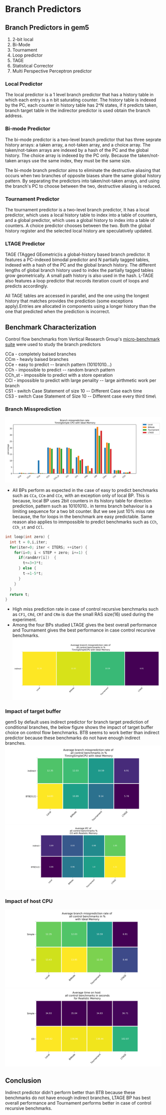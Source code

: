 # Branch Predictors

## Branch Predictors in gem5
1. 2-bit local
2. Bi-Mode
3. Tournament
4. Loop predictor
5. TAGE
6. Statistical Corrector
7. Multi Perspective Perceptron predictor

### Local Predictor
The local predictor is a 1 level branch predictor that has a history table in which each entry is a n bit saturating counter. The history table is indexed by the PC, each counter in history table has 2^N states, if it predicts taken, branch target table in the indirector predictor is used obtain the branch address.  

### Bi-mode Predictor
The bi-mode predictor is a two-level branch predictor that has three seprate history arrays: a taken array, a not-taken array, and a choice array. The taken/not-taken arrays are indexed by a hash of the PC and the global history. The choice array is indexed by the PC only. Because the taken/not-taken arrays use the same index, they must be the same size.

The bi-mode branch predictor aims to eliminate the destructive aliasing that occurs when two branches of opposite biases share the same global history pattern. By separating the predictors into taken/not-taken arrays, and using the branch's PC to choose between the two, destructive aliasing is reduced.

### Tournament Predictor
The tournament predictor is a two-level branch predictor, It has a local predictor, which uses a local history table to index into a table of counters, and a global predictor, which uses a global history to index into a table of counters.  A choice predictor chooses between the two.  Both the global history register and the selected local history are speculatively updated.

### LTAGE Predictor
TAGE (TAgged GEometric)is a global-history based branch predictor. It features a PC-indexed bimodal predictor and N partially tagged tables, indexed with a hash of the PC and the global branch history. The different lengths of global branch history used to index the partially tagged tables grow geometrically. A small path history is also used in the hash. L-TAGE also features a loop predictor that records iteration count of loops and predicts accordingly.

All TAGE tables are accessed in parallel, and the one using the longest history that matches provides the prediction (some exceptions apply).Entries are allocated in components using a longer history than the one that predicted when the prediction is incorrect.

## Benchmark Characterization
Control flow benchmarks from Vertical Research Group's [micro-benchmark suite](https://github.com/darchr/microbench) were used to study the branch predictors 

CCa - completely baised branches\
CCm - heavly baised branches\
CCe - easy to predict -- branch pattern (10101010...)\
CCh - impossible to predict -- random branch pattern\
CCh_st - impossible to predict with a store operation\
CCl - impossible to predict with large penality -- large airthmetic work per branch\
CS1 - switch Case Statement of size 10 -- Different Case each time\
CS3 - switch Case Statement of Size 10 -- Different case every third time\



### Branch Missprediction 
![Branch Miss Rate](images/branchMissRate_timingSimple.png)

- All BPs perform as expected in the case of easy to predict benchmarks such as `CCa`, `CCm` and `CCe`, with an exception only of local BP. This is because, local BP uses 2bit counters in its history table for direction prediction, pattern such as 10101010.. in terms branch behaviour is a limiting sequence for a two bit counter. But we see just 10% miss rate because, the for loops in the benchmark are easy predictable. Same reason also applies to immpossible to predict benchmarks such as `CCh`, `CCh_st` and `CCl`.
```c
int loop(int zero) {
  int t = 0,i,iter;
  for(iter=0; iter < ITERS; ++iter) {
    for(i=0; i < STEP + zero; i+=1) {
      if(randArr[i])  {
        t+=3+3*t;
      } else {
        t-=1-5*t;
      }
    }
  }
  return t;
}
```
- High miss prediction rate in case of control recursive benchmarks such as `CF1`, `CRd`, `CRf` and `CRm` is due the small RAS size(16) used during the experiment.
- Among the four BPs studied LTAGE gives the best overall performance and Tournament gives the best performance in case control recursive benchmarks.
![Branch Miss Rate](images/branchMissRate_heatmap_comp.png)

### Impact of target buffer
gem5 by default uses indirect predictor for branch target prediction of conditional branches, the below figure shows the impact of target buffer choice on control flow benchmarks. BTB seems to work better than indirect predictor because these benchmarks do not have enough indirect branches. 
![Target buffer](images/branchMissRate_heatmap_tbuff_comp.png)
![Average IPC](images/ipc_heatmap_comp.png)

### Impact of host CPU
![Average branch missrate](images/branchMissRate_heatmap_CPU_comp.png)
![Average host time](images/host_seconds_heatmap_hostTime_comp.png)

## Conclusion
Indirect predictor didn't perform better than BTB because these benchmarks do not have enough indirect branches, LTAGE BP has best overall performance and Tournament performs better in case of control recursive benchmarks.

